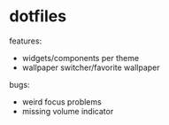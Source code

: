 # dotfiles


features:
- widgets/components per theme
- wallpaper switcher/favorite wallpaper


bugs:
- weird focus problems
- missing volume indicator

